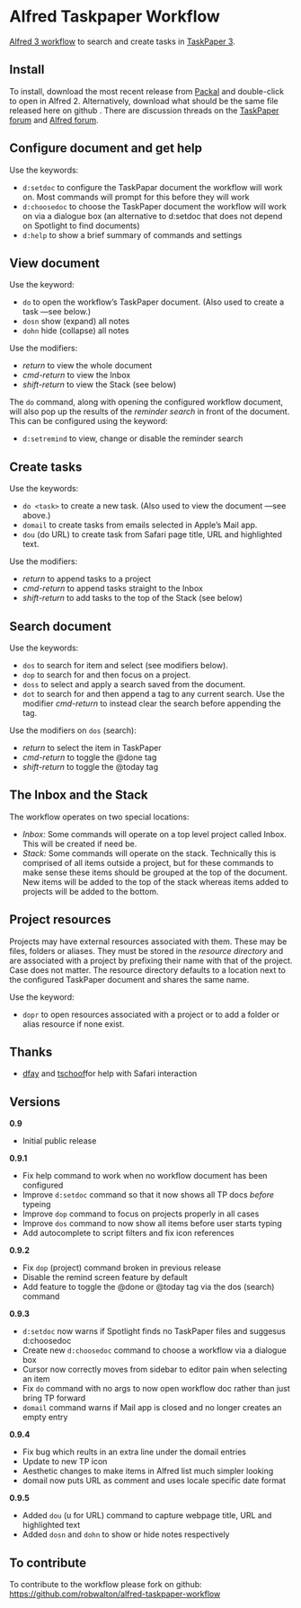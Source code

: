 # Alfred Taskpaper Workflow

[Alfred 3 workflow](https://www.alfredapp.com/workflows/) to search and create tasks in [TaskPaper 3](https://www.taskpaper.com).

## Install
To install, download the most recent release from [Packal](http://www.packal.org/workflow/taskpaper) and double-click to open in Alfred 2. Alternatively, download what should be the same file released here on github . There are discussion threads on the [TaskPaper forum](http://support.hogbaysoftware.com/t/alfred-2-workflow-for-taskpaper-3/2481) and [Alfred forum](http://www.alfredforum.com/topic/9605-taskpaper3-workflow-for-alfred/).

## Configure document and get help
Use the keywords:
- `d:setdoc` to configure the TaskPapar document the workflow will work on. Most commands will prompt for this before they will work
- `d:choosedoc` to choose the TaskPaper document the workflow will work on via a dialogue box (an alternative to d:setdoc that does not depend on Spotlight to find documents)
- `d:help` to show a brief summary of commands and settings

## View document
Use the keyword:
- `do` to open the workflow’s TaskPaper document. (Also used to create a task —see below.)
- `dosn` show (expand) all notes
- `dohn` hide (collapse) all notes

Use the modifiers:
- _return_ to view the whole document
- _cmd-return_ to view the Inbox
- _shift-return_ to view the Stack (see below)

The `do` command, along with opening the configured workflow document, will also pop up the results of the _reminder search_ in front of the document. This can be configured using the keyword:
- `d:setremind` to view, change or disable the reminder search

## Create tasks
Use the keywords:
- `do <task>` to create a new task. (Also used to view the document —see above.)
- `domail` to create tasks from emails selected in Apple’s Mail app.
- `dou` (do URL) to create task from Safari page title, URL and highlighted text.

Use the modifiers:
- _return_ to append tasks to a project
- _cmd-return_ to append tasks straight to the Inbox
- _shift-return_ to add tasks to the top of the Stack (see below)

## Search document
Use the keywords:
- `dos` to search for item and select (see modifiers below).
- `dop` to search for and then focus on a project.
- `doss` to select and apply a search saved from the document.
- `dot` to search for and then append a tag to any current search. Use the modifier _cmd-return_ to instead clear the search before appending the tag.

Use the modifiers on `dos` (search):
- _return_ to select the item in TaskPaper
- _cmd-return_ to toggle the @done tag
- _shift-return_ to toggle the @today tag

## The Inbox and the Stack
The workflow operates on two special locations:

- _Inbox:_ Some commands will operate on a top level project called Inbox. This will be created if need be.
- _Stack:_ Some commands will operate on the stack. Technically this is comprised of all items outside a project, but for these commands to make sense these items should be grouped at the top of the document. New items will be added to the top of the stack whereas items added to projects will be added to the bottom.

## Project resources
Projects may have external resources associated with them. These may be files, folders or aliases. They must be stored in the _resource directory_ and are associated with a project by prefixing their name with that of the project. Case does not matter. The resource directory defaults to a location next to the configured TaskPaper document and shares the same name.

Use the keyword:

- `dopr` to open resources associated with a project or to add a folder or alias resource if none exist.

## Thanks
- [dfay](https://www.alfredforum.com/profile/3468-dfay/) and [tschoof](https://www.alfredforum.com/profile/3854-tschoof/)for help with Safari interaction


## Versions
**0.9**
- Initial public release

**0.9.1**
- Fix help command to work when no workflow document has been configured
- Improve `d:setdoc` command so that it now shows all TP docs *before* typeing
- Improve `dop` command to focus on projects properly in all cases
- Improve `dos` command to now show all items before user starts typing
- Add autocomplete to script filters and fix icon references

**0.9.2**
- Fix `dop` (project) command broken in previous release
- Disable the remind screen feature by default
- Add feature to toggle the @done or @today tag via the dos (search) command

**0.9.3**
- `d:setdoc` now warns if Spotlight finds no TaskPaper files and suggesus d:choosedoc
- Create new `d:choosedoc` command to choose a workflow via a dialogue box
- Cursor now correctly moves from sidebar to editor pain when selecting an item
- Fix `do` command with no args to now open workflow doc rather than just bring TP forward
- `domail` command warns if Mail app is closed and no longer creates an empty entry

**0.9.4**
- Fix bug which reults in an extra line under the domail entries
- Update to new TP icon
- Aesthetic changes to make items in Alfred list much simpler looking
- domail now puts URL as comment and uses locale specific date format

**0.9.5**
- Added `dou` (u for URL) command to capture webpage title, URL and highlighted text
- Added `dosn` and `dohn` to show or hide notes respectively

## To contribute
To contribute to the workflow please fork on github: https://github.com/robwalton/alfred-taskpaper-workflow
